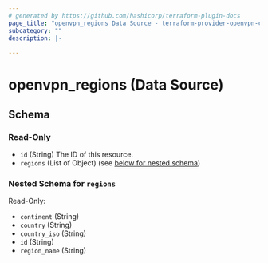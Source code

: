 ```yaml
---
# generated by https://github.com/hashicorp/terraform-plugin-docs
page_title: "openvpn_regions Data Source - terraform-provider-openvpn-cloud-beta"
subcategory: ""
description: |-
  
---
```


# openvpn_regions (Data Source)





<!-- schema generated by tfplugindocs -->
## Schema

### Read-Only

- `id` (String) The ID of this resource.
- `regions` (List of Object) (see [below for nested schema](#nestedatt--regions))

<a id="nestedatt--regions"></a>
### Nested Schema for `regions`

Read-Only:

- `continent` (String)
- `country` (String)
- `country_iso` (String)
- `id` (String)
- `region_name` (String)


